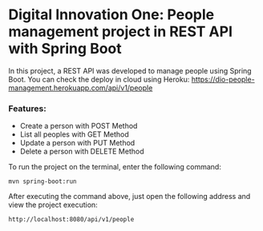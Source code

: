 # Digital Innovation One: People management project in REST API with Spring Boot

In this project, a REST API was developed to manage people using Spring Boot. You can check the deploy in cloud using Heroku: https://dio-people-management.herokuapp.com/api/v1/people

### Features:

* Create a person with POST Method
* List all peoples with GET Method
* Update a person with PUT Method
* Delete a person with DELETE Method

To run the project on the terminal, enter the following command:

```shell script
mvn spring-boot:run 
```

After executing the command above, just open the following address and view the project execution:

```
http://localhost:8080/api/v1/people
```

